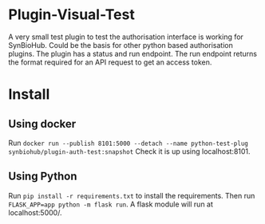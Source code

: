 # Plugin-Visual-Test
A very small test plugin to test the authorisation interface is working for SynBioHub. Could be the basis for other python based authorisation plugins. The plugin has a status and run endpoint. The run endpoint returns the format required for an API request to get an access token.

# Install
## Using docker
Run `docker run --publish 8101:5000 --detach --name python-test-plug synbiohub/plugin-auth-test:snapshot`
Check it is up using localhost:8101.  

## Using Python
Run `pip install -r requirements.txt` to install the requirements. Then run `FLASK_APP=app python -m flask run`. A flask module will run at localhost:5000/.
